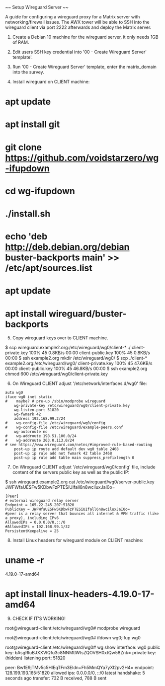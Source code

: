 
~~ Setup Wireguard Server ~~

A guide for configuring a wireguard proxy for a Matrix server with networking/firewall issues. The AWX tower will be able to SSH into the wireguard client via port 2222 afterwards and deploy the Matrix server.

1) Create a Debian 10 machine for the wireguard server, it only needs 1GB of RAM.


2) Edit users SSH key credential into '00 - Create Wireguard Server' template'. 


3) Run '00 - Create Wireguard Server' template, enter the matrix_domain into the survey.


4) Install wireguard on CLIENT machine:

# apt update
# apt install git
# git clone https://github.com/voidstarzero/wg-ifupdown
# cd wg-ifupdown
# ./install.sh

# echo 'deb http://deb.debian.org/debian buster-backports main' >> /etc/apt/sources.list
# apt update
# apt install wireguard/buster-backports


5) Copy wireguard keys over to CLIENT machine.

$ scp wireguard.example2.org:/etc/wireguard/wg0/client-* ./
client-private.key                                                                            100%   45     0.8KB/s   00:00
client-public.key                                                                             100%   45     0.8KB/s   00:00
$ ssh example2.org mkdir /etc/wireguard/wg0/
$ scp ./client-* example2.org:/etc/wireguard/wg0/
client-private.key                                                                            100%   45    47.6KB/s   00:00
client-public.key                                                                             100%   45    46.8KB/s   00:00
$ ssh example2.org chmod 600 /etc/wireguard/wg0/client-private.key


6) On Wireguard CLIENT adjust '/etc/network/interfaces.d/wg0' file:

```
auto wg0
iface wg0 inet static
#    maybe? # pre-up /sbin/modprobe wireguard
    wg-private-key /etc/wireguard/wg0/client-private.key
    wg-listen-port 51820
    wg-fwmark 42
    address 192.168.99.2/24
#    wg-config-file /etc/wireguard/wg0/config
#    wg-config-file /etc/wireguard/example-peers.conf
    wg-autoroute no
#    wg-addroute 198.51.100.0/24
#    wg-addroute 203.0.113.0/24
# see https://www.wireguard.com/netns/#improved-rule-based-routing
    post-up ip route add default dev wg0 table 2468
    post-up ip rule add not fwmark 42 table 2468
    post-up ip rule add table main suppress_prefixlength 0
```


7) On Wireguard CLIENT adjust '/etc/wireguard/wg0/config' file, include content of the servers public key as well as the public IP:

$ ssh wireguard.example2.org cat /etc/wireguard/wg0/server-public.key
JWFWfaUESFw5KDbwFzPTESiUIfall6n8wciluxJaI0o=

``` 
[Peer]
# external wireguard relay server
Endpoint = 165.22.245.207:51820
PublicKey = JWFWfaUESFw5KDbwFzPTESiUIfall6n8wciluxJaI0o=
#peer is a relay server that bounces all internet & VPN traffic (like a proxy), including IPv6
AllowedIPs = 0.0.0.0/0,::/0
#AllowedIPs = 192.168.99.1/32
PersistentKeepalive = 25
```


8) Install Linux headers for wireguard module on CLIENT machine:

# uname -r
4.19.0-17-amd64
# apt install linux-headers-4.19.0-17-amd64


9) CHECK IF IT'S WORKING!

root@wireguard-client:/etc/wireguard/wg0# modprobe wireguard

root@wireguard-client:/etc/wireguard/wg0# ifdown wg0;ifup wg0

root@wireguard-client:/etc/wireguard/wg0# wg show
interface: wg0
  public key: bAsgRIuBJXXVlQfu3c8NNMtlWtsZQOVSH0xtQw58Znk=
  private key: (hidden)
  listening port: 51820

peer: Bw1E9jTMv5c5HlEqTFm3EIdn+Fh5MmQYa7yXI2pv2H4=
  endpoint: 128.199.193.165:51820
  allowed ips: 0.0.0.0/0, ::/0
  latest handshake: 5 seconds ago
  transfer: 732 B received, 788 B sent

